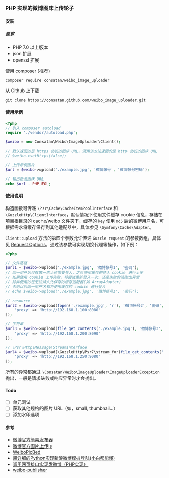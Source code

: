 ### PHP 实现的微博图床上传轮子

#### 安装

##### 要求

- PHP 7.0 以上版本
- json 扩展
- openssl 扩展

使用 composer (推荐)

```shell
composer require consatan/weibo_image_uploader
```

从 Github 上下载

```shell
git clone https://consatan.github.com/weibo_image_uploader.git
```

#### 使用示例

```php
<?php
// 引入 composer autoload
require './vendor/autoload.php';

$weibo = new Consatan\Weibo\ImageUploader\Client();

// 默认返回的是 https 协议的图床 URL，调用该方法返回的是 http 协议的图床 URL
// $weibo->setHttps(false);

// 上传示例图片
$url = $weibo->upload('./example.jpg', '微博帐号', '微博帐号密码');

// 输出新浪图床 URL
echo $url . PHP_EOL;
```

#### 使用说明

构造函数可传递 `\Psr\Cache\CacheItemPoolInterface` 和 `\GuzzleHttp\ClientInterface`，默认情况下使用文件缓存 cookie 信息，存储在项目根目录的 cache/weibo 文件夹下，缓存的 `key` 使用 `md5` 后的微博用户名，可根据需求将缓存保存到其他适配器中，具体参见 `\Symfony\Cache\Adapter`。

`Client::upload` 方法的第四个参数允许传递 `Guzzle request` 的参数数组，具体见 [Request Options](http://docs.guzzlephp.org/en/latest/request-options.html)，通过该参数可实现切换代理等操作，如下例：

```php
<?php

// 文件路径
$url1 = $weibo->upload('./example.jpg', '微博帐号1', '密码');
// 同一用户名只有第一次上传需要登入，之后使用缓存的登入 cookie 进行上传
// 如果使用 cookie 上传失败，将尝试重新登入一次，还是失败的话抛出异常
// 除非使用的是无法持久化保存的缓存适配器(如 ArrayAdapter)
// 否则以后同一用户名都将使用缓存的 cookie 进行登入
// echo $weibo->upload('./example.jpg', '微博帐号1', '密码');

// resource
$url2 = $weibo->upload(fopen('./example.jpg', 'r'), '微博帐号2', '密码', [
    'proxy' => 'http://192.168.1.100:8080'
]);

// 字符串
$url3 = $weibo->upload(file_get_contents('./example.jpg'), '微博帐号3', '密码', [
    'proxy' => 'http://192.168.1.200:8090'
]);

// \Psr\Http\Message\StreamInterface
$url4 = $weibo->upload(\GuzzleHttp\Psr7\stream_for(file_get_contents('./example.jpg')), '微博帐号4', '密码', [
    'proxy' => 'http://192.168.1.250:9080'
]);
```

所有的异常都通过 `\Consatan\Weibo\ImageUploader\ImageUploaderException` 抛出，一般是请求失败或响应异常时才会抛出。

#### Todo

- [ ] 单元测试
- [ ] 获取其他规格的图片 URL（如，small, thumbnail...）
- [ ] 添加水印选项

#### 参考

- [微博官方简易发布器](http://weibo.com/minipublish)
- [微博官方图片上传js](http://js.t.sinajs.cn/t5/home/js/page/content/simplePublish.js)
- [WeiboPicBed](https://github.com/Suxiaogang/WeiboPicBed/blob/master/js/popup.js)
- [超详细的Python实现新浪微博模拟登陆(小白都能懂)](http://www.jianshu.com/p/816594c83c74)
- [调用网页接口实现发微博（PHP实现）](http://andrewyang.cn/post.php?id=1034)
- [weibo-publisher](https://github.com/yangyuan/weibo-publisher)
